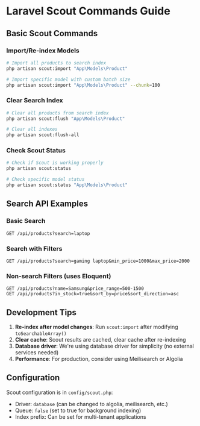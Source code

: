 # Laravel Scout Commands Guide

## Basic Scout Commands

### Import/Re-index Models
```bash
# Import all products to search index
php artisan scout:import "App\Models\Product"

# Import specific model with custom batch size
php artisan scout:import "App\Models\Product" --chunk=100
```

### Clear Search Index
```bash
# Clear all products from search index
php artisan scout:flush "App\Models\Product"

# Clear all indexes
php artisan scout:flush-all
```

### Check Scout Status
```bash
# Check if Scout is working properly
php artisan scout:status

# Check specific model status
php artisan scout:status "App\Models\Product"
```

## Search API Examples

### Basic Search
```http
GET /api/products?search=laptop
```

### Search with Filters
```http
GET /api/products?search=gaming laptop&min_price=1000&max_price=2000
```

### Non-search Filters (uses Eloquent)
```http
GET /api/products?name=Samsung&price_range=500-1500
GET /api/products?in_stock=true&sort_by=price&sort_direction=asc
```

## Development Tips

1. **Re-index after model changes**: Run `scout:import` after modifying `toSearchableArray()`
2. **Clear cache**: Scout results are cached, clear cache after re-indexing
3. **Database driver**: We're using database driver for simplicity (no external services needed)
4. **Performance**: For production, consider using Meilisearch or Algolia

## Configuration

Scout configuration is in `config/scout.php`:
- Driver: `database` (can be changed to algolia, meilisearch, etc.)
- Queue: `false` (set to true for background indexing)
- Index prefix: Can be set for multi-tenant applications 

